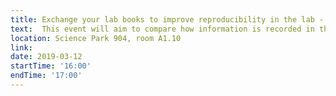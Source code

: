 ```yaml
---
title: Exchange your lab books to improve reproducibility in the lab - Franka van der Linden & Marc Galland
text:  This event will aim to compare how information is recorded in the laboratory. It will help to understand what research data info should be most recorded and why.  
location: Science Park 904, room A1.10
link: 
date: 2019-03-12
startTime: '16:00'
endTime: '17:00'
---
```

